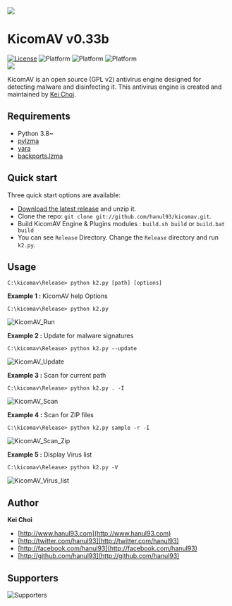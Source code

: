 <img src="https://raw.githubusercontent.com/hanul93/kicomav-db/master/logo/k2_full_2.png">

# KicomAV v0.33b

[![License](https://img.shields.io/badge/license-gpl2-blue.svg)](LICENSE)
![Platform](https://img.shields.io/badge/platform-windows-lightgrey.svg)
![Platform](https://img.shields.io/badge/platform-linux-lightgrey.svg)
![Platform](https://img.shields.io/badge/platform-mac-lightgrey.svg)<br>
![](https://img.shields.io/badge/Python-V3.8%20~-brightgreen)

KicomAV is an open source (GPL v2) antivirus engine designed for detecting malware and disinfecting it. This antivirus engine is created and maintained by [Kei Choi](http://www.hanul93.com).


## Requirements

* Python 3.8~
* [pylzma](https://github.com/fancycode/pylzma)
* [yara](https://github.com/plusvic/yara)
* [backports.lzma](https://github.com/peterjc/backports.lzma)

## Quick start

Three quick start options are available:

* [Download the latest release](https://github.com/hanul93/kicomav/archive/master.zip) and unzip it.
* Clone the repo: `git clone git://github.com/hanul93/kicomav.git`.
* Build KicomAV Engine & Plugins modules : `build.sh build` or `build.bat build`
* You can see `Release` Directory. Change the `Release` directory and run `k2.py`.


## Usage

```
C:\kicomav\Release> python k2.py [path] [options]
```

**Example 1 :** KicomAV help Options 

```
C:\kicomav\Release> python k2.py
```

![KicomAV_Run](http://www.hanul93.com/images/kicomav/k2_run.gif)

**Example 2 :** Update for malware signatures

```
C:\kicomav\Release> python k2.py --update
```

![KicomAV_Update](http://www.hanul93.com/images/kicomav/k2_update.gif)

**Example 3 :** Scan for current path

```
C:\kicomav\Release> python k2.py . -I
```

![KicomAV_Scan](http://www.hanul93.com/images/kicomav/k2_scan.gif)

**Example 4 :** Scan for ZIP files

```
C:\kicomav\Release> python k2.py sample -r -I
```

![KicomAV_Scan_Zip](http://www.hanul93.com/images/kicomav/k2_scan_zip.gif)

**Example 5 :** Display Virus list

```
C:\kicomav\Release> python k2.py -V
```

![KicomAV_Virus_list](http://www.hanul93.com/images/kicomav/k2_vlist.gif)


## Author

**Kei Choi**

+ [http://www.hanul93.com](http://www.hanul93.com)
+ [http://twitter.com/hanul93](http://twitter.com/hanul93)
+ [http://facebook.com/hanul93](http://facebook.com/hanul93)
+ [http://github.com/hanul93](http://github.com/hanul93)

## Supporters

![Supporters](http://www.kicomav.com/images/support.png)
